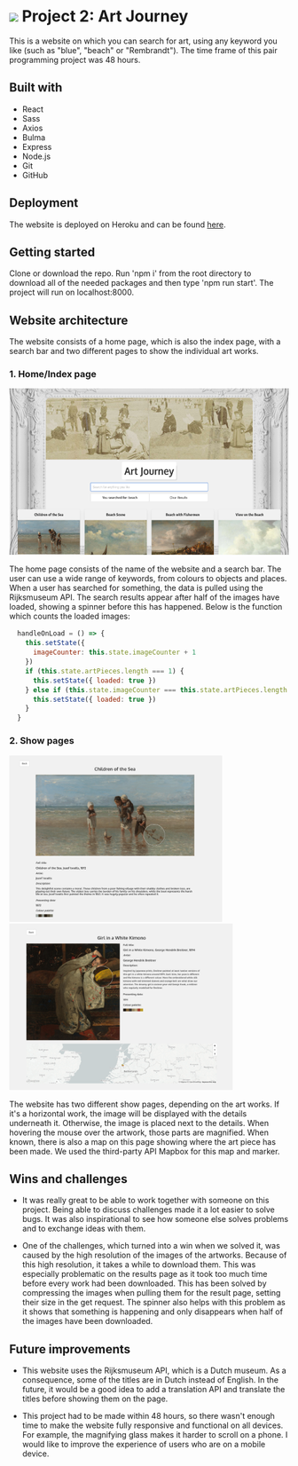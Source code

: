 # ![](https://ga-dash.s3.amazonaws.com/production/assets/logo-9f88ae6c9c3871690e33280fcf557f33.png) Project 2: Art Journey

This is a website on which you can search for art, using any keyword you like (such as "blue", "beach" or "Rembrandt"). The time frame of this pair programming project was 48 hours.

## Built with
* React
* Sass
* Axios
* Bulma
* Express
* Node.js
* Git
* GitHub

## Deployment
The website is deployed on Heroku and can be found [here](https://your-art-journey.herokuapp.com/).

## Getting started
Clone or download the repo. Run 'npm i' from the root directory to download all of the needed packages and then type 'npm run start'. The project will run on localhost:8000.

## Website architecture
The website consists of a home page, which is also the index page, with a search bar and two different pages to show the individual art works. 

### 1. Home/Index page

<img src="src/assets/art-journey-2.png" alt="Website search results" height="300"/>

The home page consists of the name of the website and a search bar. The user can use a wide range of keywords, from colours to objects and places. When a user has searched for something, the data is pulled using the Rijksmuseum API. The search results appear after half of the images have loaded, showing a spinner before this has happened. Below is the function which counts the loaded images:

```javascript
  handleOnLoad = () => {
    this.setState({
      imageCounter: this.state.imageCounter + 1
    })
    if (this.state.artPieces.length === 1) {
      this.setState({ loaded: true })
    } else if (this.state.imageCounter === this.state.artPieces.length / 2) {
      this.setState({ loaded: true })
    }
  }
```


### 2. Show pages

<img src="src/assets/art-journey-4.png" alt="Website show page" height="300"/> <img src="src/assets/art-journey-3.png" alt="Website show page" height="300"/>

The website has two different show pages, depending on the art works. If it's a horizontal work, the image will be displayed with the details underneath it. Otherwise, the image is placed next to the details. When hovering the mouse over the artwork, those parts are magnified. When known, there is also a map on this page showing where the art piece has been made. We used the third-party API Mapbox for this map and marker.

## Wins and challenges
* It was really great to be able to work together with someone on this project. Being able to discuss challenges made it a lot easier to solve bugs. It was also inspirational to see how someone else solves problems and to exchange ideas with them.

* One of the challenges, which turned into  a win when we solved it, was caused by the high resolution of the images of the artworks. Because of this high resolution, it takes a while to download them. This was especially problematic on the results page as it took too much time before every work had been downloaded. This has been solved by compressing the images when pulling them for the result page, setting their size in the get request. The spinner also helps with this problem as it shows that something is happening and only disappears when half of the images have been downloaded.

## Future improvements
* This website uses the Rijksmuseum API, which is a Dutch museum. As a consequence, some of the titles are in Dutch instead of English. In the future, it would be a good idea to add a translation API and translate the titles before showing them on the page. 

* This project had to be made within 48 hours, so there wasn't enough time to make the website fully responsive and functional on all devices. For example, the magnifying glass makes it harder to scroll on a phone. I would like to improve the experience of users who are on a mobile device.
